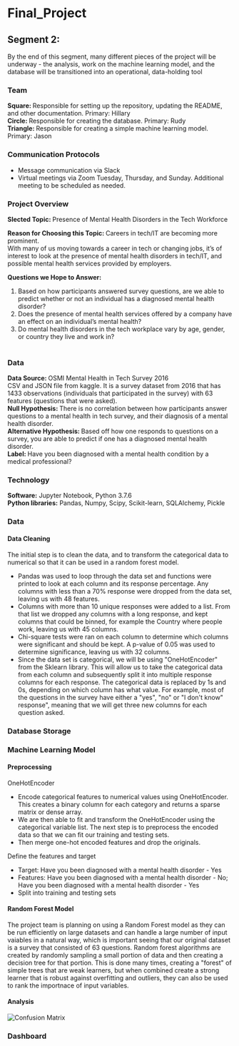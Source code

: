 # Final_Project

## Segment 2: <br>
By the end of this segment, many different pieces of the project will be underway - the analysis, work on the machine learning model, and the database will be transitioned into an operational, data-holding tool

### Team

<strong>Square: </strong> Responsible for setting up the repository, updating the README, and other documentation. Primary: Hillary<br>
<strong>Circle: </strong> Responsible for creating the database. Primary: Rudy<br>
<strong>Triangle: </strong> Responsible for creating a simple machine learning model. Primary: Jason<br>

### Communication Protocols
- Message communication via Slack
- Virtual meetings via Zoom Tuesday, Thursday, and Sunday. Additional meeting to be scheduled as needed. 

### Project Overview

<strong> Slected Topic: </strong> Presence of Mental Health Disorders in the Tech Workforce <br>

<strong> Reason for Choosing this Topic: </strong>Careers in tech/IT are becoming more prominent.  
With many of us moving towards a career in tech or changing jobs, it’s of interest to look at the presence of mental health disorders in tech/IT, and possible mental health services provided by employers. 
<br>

<strong> Questions we Hope to Answer: </strong> 
1. Based on how participants answered survey questions, are we able to predict whether or not an individual has a diagnosed mental health disorder?
2. Does the presence of mental health services offered by a company have an effect on an individual’s mental health?
3. Do mental health disorders in the tech workplace vary by age, gender, or country they live and work in? <br><br>

### Data

<strong> Data Source: </strong>OSMI Mental Health in Tech Survey 2016 <br> 
CSV and JSON file from kaggle. It is a survey dataset from 2016 that has 1433 observations (individuals that participated in the survey) with 63 features (questions that were asked).<br> 
<strong> Null Hypothesis: </strong> There is no correlation between how participants answer questions to a mental health in tech survey, and their diagnosis of a mental health disorder. <br>
<strong> Alternative Hypothesis: </strong> Based off how one responds to questions on a survey, you are able to predict if one has a diagnosed mental health disorder. <br> 
<strong> Label: </strong>Have you been diagnosed with a mental health condition by a medical professional? <br>

### Technology
<strong>Software:</strong> Jupyter Notebook, Python 3.7.6<br>
<strong>Python libraries:</strong> Pandas, Numpy, Scipy, Scikit-learn, SQLAlchemy, Pickle

### Data

#### Data Cleaning
The initial step is to clean the data, and to transform the categorical data to numerical so that it can be used in a random forest model. 
- Pandas was used to loop through the data set and functions were printed to look at each column and its response percentage. Any columns with less than a 70% response were dropped from the data set, leaving us with 48 features. 
- Columns with more than 10 unique responses were added to a list. From that list we dropped any columns with a long response, and kept columns that could be binned, for example the Country where people work, leaving us with 45 columns. 
- Chi-square tests were ran on each column to determine which columns were significant and should be kept. A p-value of 0.05 was used to determine significance, leaving us with 32 columns. 
- Since the data set is categorical, we will be using "OneHotEncoder" from the Sklearn library. This will allow us to take the categorical data from each column and subsequently split it into multiple response columns for each response. The categorical data is replaced by 1s and 0s, depending on which column has what value. For example, most of the questions in the survey have either a "yes", "no" or "I don't know" response", meaning that we will get three new columns for each question asked. 

### Database Storage
 

### Machine Learning Model

#### Preprocessing
 
 OneHotEncoder
- Encode categorical features to numerical values using OneHotEncoder. This creates a binary column for each category and returns a sparse matrix or dense array. 
- We are then able to fit and transform the OneHotEncoder using the categorical variable list.
The next step is to preprocess the encoded data so that we can fit our training and testing sets.
- Then merge one-hot encoded features and drop the originals. <br>

Define the features and target
- Target: Have you been diagnosed with a mental health disorder - Yes
- Features: Have you been diagnosed with a mental health disorder - No; Have you been diagnosed with a mental health disorder - Yes <br>
- Split into training and testing sets

#### Random Forest Model
The project team is planning on using a Random Forest model as they can be run efficiently on large datasets and can handle a large number of input vaiables in a natural way, which is important seeing that our original dataset is a survey that consisted of 63 questions. Random forest algorithms are created by randomly sampling a small portion of data and then creating a decision tree for that portion. This is done many times, creating a "forest" of simple trees that are weak learners, but when combined create a strong learner that is robust against overfitting and outliers, they can also be used to rank the importnace of input variables.<br>
 
#### Analysis
![Confusion Matrix]()

### Dashboard

